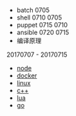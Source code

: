 - batch  0705
- shell   0710  0705
- puppet 0715 0710
- ansible 0720 0715
- 编译原理  



20170707 - 20170715 

-  [node](http://www.runoob.com/nodejs/nodejs-tutorial.html)
- [docker](http://www.runoob.com/docker/docker-tutorial.html)
- [linux](http://www.runoob.com/linux/linux-tutorial.html)
- [c++](http://www.runoob.com/cplusplus/cpp-tutorial.html)
- [lua](http://www.runoob.com/lua/lua-tutorial.html)
- [go](http://www.runoob.com/go/go-tutorial.html)


